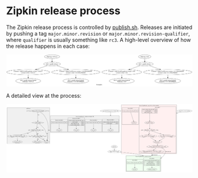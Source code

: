 # Zipkin release process

The Zipkin release process is controlled by [publish.sh](publish.sh). Releases are initiated by pushing a tag `major.minor.revision` or `major.minor.revision-qualifier`, where `qualifier` is usually something like `rc3`. A high-level overview of how the release happens in each case:

![Release example](examples.png)

A detailed view at the process:

![Release details](flow.png)
